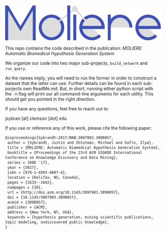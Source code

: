 ![moliere_logo](https://github.com/JSybrandt/jsybrandt.github.io/blob/master/img/logo/moliere_logo.png?raw=true)

This repo contains the code described in the publication: *MOLIERE: Automatic Biomedical Hypothesis Generation System*

We organize our code into two major sub-projects, `build_network` and `run_query`.

As the names imply, you will need to run the former in order to construct a dataset that the latter can use.
Further details can be found in each sub-porjects own ReadMe.md.
But, in short, running either python script with the `-h` flag will print our all command-line arguments for each utility.
This should get you pointed in the right direction.

If you have any questions, feel free to reach out to:

jsybran [at] clemson [dot] edu

If you use or reference any of this work, please cite the following paper:

    @inproceedings{Sybrandt:2017:MAB:3097983.3098057,
     author = {Sybrandt, Justin and Shtutman, Michael and Safro, Ilya},
     title = {MOLIERE: Automatic Biomedical Hypothesis Generation System},
     booktitle = {Proceedings of the 23rd ACM SIGKDD International Conference on Knowledge Discovery and Data Mining},
     series = {KDD '17},
     year = {2017},
     isbn = {978-1-4503-4887-4},
     location = {Halifax, NS, Canada},
     pages = {1633--1642},
     numpages = {10},
     url = {http://doi.acm.org/10.1145/3097983.3098057},
     doi = {10.1145/3097983.3098057},
     acmid = {3098057},
     publisher = {ACM},
     address = {New York, NY, USA},
     keywords = {hypothesis generation, mining scientific publications, topic modeling, undiscovered public knowledge},
    }


